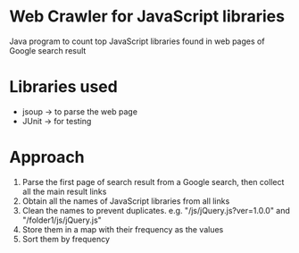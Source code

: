 # Web Crawler for JavaScript libraries
Java program to count top JavaScript libraries found in web pages of Google search result

# Libraries used

- jsoup -> to parse the web page
- JUnit -> for testing

# Approach

1. Parse the first page of search result from a Google search, then collect all the main result links
2. Obtain all the names of JavaScript libraries from all links
3. Clean the names to prevent duplicates. e.g. "/js/jQuery.js?ver=1.0.0" and "/folder1/js/jQuery.js"
4. Store them in a map with their frequency as the values
5. Sort them by frequency
